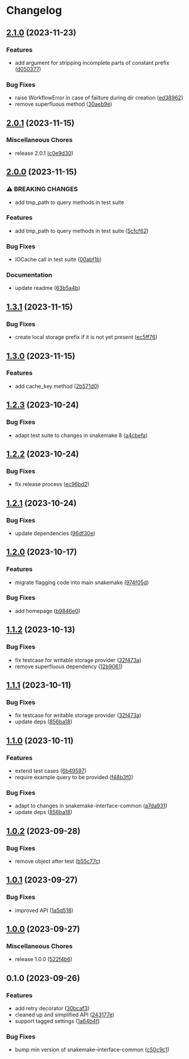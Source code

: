 # Changelog

## [2.1.0](https://github.com/snakemake/snakemake-interface-storage-plugins/compare/v2.0.1...v2.1.0) (2023-11-23)


### Features

* add argument for stripping incomplete parts of constant prefix ([d050377](https://github.com/snakemake/snakemake-interface-storage-plugins/commit/d050377f06cb25654df2c966f0ac0557dd758483))


### Bug Fixes

* raise WorkflowError in case of failture during dir creation ([ed38962](https://github.com/snakemake/snakemake-interface-storage-plugins/commit/ed3896267af3b2684184468e87625823d3d10f35))
* remove superfluous method ([30aeb9e](https://github.com/snakemake/snakemake-interface-storage-plugins/commit/30aeb9ea4c258dd16341daa867f6253b40cfbda3))

## [2.0.1](https://github.com/snakemake/snakemake-interface-storage-plugins/compare/v2.0.0...v2.0.1) (2023-11-15)


### Miscellaneous Chores

* release 2.0.1 ([c0e9d30](https://github.com/snakemake/snakemake-interface-storage-plugins/commit/c0e9d3085507fcd8bd6e8a2ceb09330fe48dfb20))

## [2.0.0](https://github.com/snakemake/snakemake-interface-storage-plugins/compare/v1.3.1...v2.0.0) (2023-11-15)


### ⚠ BREAKING CHANGES

* add tmp_path to query methods in test suite

### Features

* add tmp_path to query methods in test suite ([5cfcf62](https://github.com/snakemake/snakemake-interface-storage-plugins/commit/5cfcf625c4f4bf5f41f742c484a449ae74b2d75a))


### Bug Fixes

* IOCache call in test suite ([00abf1b](https://github.com/snakemake/snakemake-interface-storage-plugins/commit/00abf1b09515590c82262fd0e2621b1f86cce6d1))


### Documentation

* update readme ([63b5a4b](https://github.com/snakemake/snakemake-interface-storage-plugins/commit/63b5a4bddf621284b63491d2a0798460d05b5c55))

## [1.3.1](https://github.com/snakemake/snakemake-interface-storage-plugins/compare/v1.3.0...v1.3.1) (2023-11-15)


### Bug Fixes

* create local storage prefix if it is not yet present ([ec5ff76](https://github.com/snakemake/snakemake-interface-storage-plugins/commit/ec5ff76dbdaa63ed8ce41e3927ae42f3bd7145e3))

## [1.3.0](https://github.com/snakemake/snakemake-interface-storage-plugins/compare/v1.2.3...v1.3.0) (2023-11-15)


### Features

* add cache_key method ([2b571d0](https://github.com/snakemake/snakemake-interface-storage-plugins/commit/2b571d0a5b5927a9934d7221682ee254311c5ce1))

## [1.2.3](https://github.com/snakemake/snakemake-interface-storage-plugins/compare/v1.2.2...v1.2.3) (2023-10-24)


### Bug Fixes

* adapt  test suite to changes in snakemake 8 ([a4cbefa](https://github.com/snakemake/snakemake-interface-storage-plugins/commit/a4cbefa6d6ec7835f93d7b6ec427cb3a2ee334fb))

## [1.2.2](https://github.com/snakemake/snakemake-interface-storage-plugins/compare/v1.2.1...v1.2.2) (2023-10-24)


### Bug Fixes

* fix release process ([ec96bd2](https://github.com/snakemake/snakemake-interface-storage-plugins/commit/ec96bd2334df5fdf03e666ade106ee6e5dd619eb))

## [1.2.1](https://github.com/snakemake/snakemake-interface-storage-plugins/compare/v1.2.0...v1.2.1) (2023-10-24)


### Bug Fixes

* update dependencies ([96df30e](https://github.com/snakemake/snakemake-interface-storage-plugins/commit/96df30e782cf2f4fa5e341177b57178223c49953))

## [1.2.0](https://github.com/snakemake/snakemake-interface-storage-plugins/compare/v1.1.2...v1.2.0) (2023-10-17)


### Features

* migrate flagging code into main snakemake ([974f05d](https://github.com/snakemake/snakemake-interface-storage-plugins/commit/974f05d18a180cb917bf8ca42488ac9ca566aae5))


### Bug Fixes

* add homepage ([b9846e0](https://github.com/snakemake/snakemake-interface-storage-plugins/commit/b9846e0b607c8220bf32ec21d276188cd032d67d))

## [1.1.2](https://github.com/snakemake/snakemake-interface-storage-plugins/compare/v1.1.1...v1.1.2) (2023-10-13)


### Bug Fixes

* fix testcase for writable storage provider ([32f473a](https://github.com/snakemake/snakemake-interface-storage-plugins/commit/32f473aee2bbb835888202654a2092297d27ffed))
* remove superfluous dependency ([12b9061](https://github.com/snakemake/snakemake-interface-storage-plugins/commit/12b90619313ce35b2748abf1f6095fd0a0d4974b))

## [1.1.1](https://github.com/snakemake/snakemake-interface-storage-plugins/compare/v1.1.0...v1.1.1) (2023-10-11)


### Bug Fixes

* fix testcase for writable storage provider ([32f473a](https://github.com/snakemake/snakemake-interface-storage-plugins/commit/32f473aee2bbb835888202654a2092297d27ffed))
* update deps ([856ba18](https://github.com/snakemake/snakemake-interface-storage-plugins/commit/856ba180c6c1fa9d8b754cc4f1dbc022e01aa907))

## [1.1.0](https://github.com/snakemake/snakemake-interface-storage-plugins/compare/v1.0.2...v1.1.0) (2023-10-11)


### Features

* extend test cases ([6b49597](https://github.com/snakemake/snakemake-interface-storage-plugins/commit/6b49597d5d96133756df28994078257bb7afb0c6))
* require example query to be provided ([f48b3f0](https://github.com/snakemake/snakemake-interface-storage-plugins/commit/f48b3f07e1ea9fbb5fcb49890f6167d7c75a8b07))


### Bug Fixes

* adapt to changes in snakemake-interface-common ([a7da931](https://github.com/snakemake/snakemake-interface-storage-plugins/commit/a7da9319d54284df4b9cd5e9fabd8b52098a50e3))
* update deps ([856ba18](https://github.com/snakemake/snakemake-interface-storage-plugins/commit/856ba180c6c1fa9d8b754cc4f1dbc022e01aa907))

## [1.0.2](https://github.com/snakemake/snakemake-interface-storage-plugins/compare/v1.0.1...v1.0.2) (2023-09-28)


### Bug Fixes

* remove object after test ([b55c77c](https://github.com/snakemake/snakemake-interface-storage-plugins/commit/b55c77c6d0f34de4c166832ea8d631becc978d96))

## [1.0.1](https://github.com/snakemake/snakemake-interface-storage-plugins/compare/v1.0.0...v1.0.1) (2023-09-27)


### Bug Fixes

* improved API ([1a5d518](https://github.com/snakemake/snakemake-interface-storage-plugins/commit/1a5d5184a73e4c587d5ed685938b5839878300f6))

## [1.0.0](https://github.com/snakemake/snakemake-interface-storage-plugins/compare/v0.1.0...v1.0.0) (2023-09-27)


### Miscellaneous Chores

* release 1.0.0 ([522f4b6](https://github.com/snakemake/snakemake-interface-storage-plugins/commit/522f4b6821d78e0f3b57fb0cfd1f11b9bdc92bc8))

## 0.1.0 (2023-09-26)


### Features

* add retry decorator ([30bcaf3](https://github.com/snakemake/snakemake-interface-storage-plugins/commit/30bcaf332f8c754ebae445305f82ec9fd131d7f8))
* cleaned up and simplified API ([243177e](https://github.com/snakemake/snakemake-interface-storage-plugins/commit/243177e1112f22559b3996eff0f604442276c040))
* support tagged settings ([1a64b4f](https://github.com/snakemake/snakemake-interface-storage-plugins/commit/1a64b4f556e3e949411204ed533d8af161ef977d))


### Bug Fixes

* bump min version of snakemake-interface-common ([c50c9c1](https://github.com/snakemake/snakemake-interface-storage-plugins/commit/c50c9c129cfb7bc7f6c4d813ff9f8b307757a6c6))
